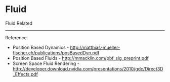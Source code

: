 # Fluid
Fluid Related



---

Reference

- Position Based Dynamics - http://matthias-mueller-fischer.ch/publications/posBasedDyn.pdf
- Position Based Fluids - http://mmacklin.com/pbf_sig_preprint.pdf
- Screen Space Fluid Rendering - http://developer.download.nvidia.com/presentations/2010/gdc/Direct3D_Effects.pdf